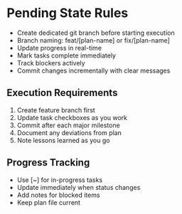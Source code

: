 # Pending State Rules

- Create dedicated git branch before starting execution
- Branch naming: feat/[plan-name] or fix/[plan-name]
- Update progress in real-time
- Mark tasks complete immediately
- Track blockers actively
- Commit changes incrementally with clear messages

## Execution Requirements

1. Create feature branch first
2. Update task checkboxes as you work
3. Commit after each major milestone
4. Document any deviations from plan
5. Note lessons learned as you go

## Progress Tracking

- Use [~] for in-progress tasks
- Update immediately when status changes
- Add notes for blocked items
- Keep plan file current
